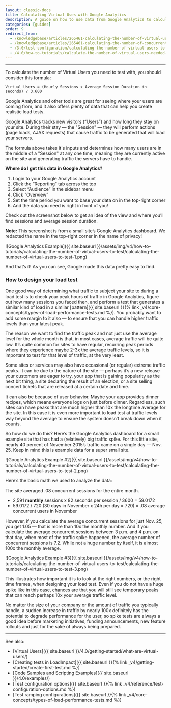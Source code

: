 ```yaml
---
layout: classic-docs
title: Calculating Virtual Uses with Google Analytics
description: A guide on how to use data from Google Analytics to calculate the number of Virtual Users required for load and performance testing with LoadImpact.
categories: [guides]
order: 9
redirect_from:
  - /knowledgebase/articles/265461-calculating-the-number-of-virtual-users-concurren
  - /knowledgebase/articles/265461-calculating-the-number-of-concurrent-users-to-test
  - /3.0/test-configuration/calculating-the-number-of-virtual-users-to-test/
  - /4.0/how-to-tutorials/calculate-the-number-of-virtual-users-needed-to-test/
---
```


***

To calculate the number of Virtual Users you need to test with, you should consider this formula:

`Virtual Users = (Hourly Sessions x Average Session Duration in seconds) / 3,600`

Google Analytics and other tools are great for seeing where your users are coming from, and it also offers plenty of data that can help you create realistic load tests.

Google Analytics tracks new visitors (“Users”) and how long they stay on your site. During their stay — the "Session" — they will perform actions (page loads, AJAX requests) that cause traffic to be generated that will load your servers.

The formula above takes it's inputs and determines how many users are in the middle of a "Session" at any one time, meaning they are currently active on the site and generating traffic the servers have to handle.


**Where do I get this data in Google Analytics?**


1. Login to your Google Analytics account
2. Click the “Reporting” tab across the top
3. Select “Audience” in the sidebar menu
4. Click “Overview”
5. Set the time period you want to base your data on in the top-right corner
6. And the data you need is right in front of you!

Check out the screenshot below to get an idea of the view and where you’ll find sessions and average session duration.

**Note:** This screenshot is from a small site’s Google Analytics dashboard. We redacted the name in the top-right corner in the name of privacy!

![Google Analytics Example]({{ site.baseurl }}/assets/img/v4/how-to-tutorials/calculating-the-number-of-virtual-users-to-test/calculating-the-number-of-virtual-users-to-test-1.png)

And that’s it! As you can see, Google made this data pretty easy to find.

### How to design your load test

One good way of determining what traffic to subject your site to during a load test is to check your peak hours of traffic in Google Analytics, figure out how many sessions you faced then, and perform a test that generates a similar kind of load in a similar [pattern]({{ site.baseurl }}{% link _v4/core-concepts/types-of-load-performance-tests.md %}). You probably want to add some margin to it also — to ensure that you can handle higher traffic levels than your latest peak.

The reason we want to find the traffic peak and not just use the average level for the whole month is that, in most cases, average traffic will be quite low. It’s quite common for sites to have regular, recurring peak periods where they experience maybe 2-3x the average traffic levels, so it is important to test for that level of traffic, at the very least.

Some sites or services may also have occasional (or regular) extreme traffic peaks. It can be due to the nature of the site — perhaps it’s a new release your customers are eager to try, your app that is gaining popularity as the next bit thing, a site declaring the result of an election, or a site selling concert tickets that are released at a certain date and time.

It can also be because of user behavior. Maybe your app provides dinner recipes, which means everyone logs on just before dinner. Regardless, such sites can have peaks that are much higher than 10x the longtime average for the site. In this case it is even more important to load test at traffic levels way beyond the average to ensure the system doesn’t break down when it counts.

So how do we do this? Here’s the Google Analytics dashboard for a small example site that has had a (relatively) big traffic spike. For this little site, nearly 40 percent of November 2015’s traffic came on a single day — Nov. 25. Keep in mind this is example data for a super small site.

![Google Analytics Example #2]({{ site.baseurl }}/assets/img/v4/how-to-tutorials/calculating-the-number-of-virtual-users-to-test/calculating-the-number-of-virtual-users-to-test-2.png)

Here’s the basic math we used to analyze the data:

The site averaged .08 concurrent sessions for the entire month.

- 2,591 **monthly** sessions x 82 seconds per session / 3600 = 59.0172
- 59.0172 / 720 (30 days in November x 24h per day = 720) = .08 average concurrent users in November


However, if you calculate the average concurrent sessions for just Nov. 25, you get 1.05 — that is more than 10x the monthly number. And if you calculate the average concurrent sessions between 3 p.m. and 4 p.m. on that day, when most of the traffic spike happened, the average number of concurrent sessions is 7.2. While not a huge number by itself, it is almost 100x the monthly average.

![Google Analytics Example #3]({{ site.baseurl }}/assets/img/v4/how-to-tutorials/calculating-the-number-of-virtual-users-to-test/calculating-the-number-of-virtual-users-to-test-3.png)

This illustrates how important it is to look at the right numbers, or the right time frames, when designing your load test. Even if you do not have a huge spike like in this case, chances are that you will still see temporary peaks that can reach perhaps 10x your average traffic level.

No matter the size of your company or the amount of traffic you typically handle, a sudden increase in traffic by nearly 100x definitely has the potential to degrade performance for the user, so spike tests are always a good idea before marketing initiatives, funding announcements, new feature rollouts and just for the sake of always being prepared.


***

See also:
- [Virtual Users]({{ site.baseurl }}/4.0/getting-started/what-are-virtual-users/)
- [Creating tests in LoadImpact]({{ site.baseurl }}{% link _v4/getting-started/create-first-test.md %})
- [Code Samples and Scripting Examples]({{ site.baseurl }}/4.0/examples/)
- [Test configuration options]({{ site.baseurl }}{% link _v4/reference/test-configuration-options.md %})
- [Test ramping configurations]({{ site.baseurl }}{% link _v4/core-concepts/types-of-load-performance-tests.md %})
<!--stackedit_data:
eyJoaXN0b3J5IjpbLTE1MzU2NDg2OTRdfQ==
-->

